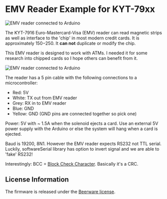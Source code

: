 EMV Reader Example for KYT-79xx
=======

![EMV reader connected to Arduino](https://github.com/nseidle/EMV-Reader/blob/master/EMV%20KYT-7916%20Chip%20Reader-Top.jpg)

The KYT-7916 Euro-Mastercard-Visa (EMV) reader can read magnetic strips as well as interface to the 'chip' in most modern credit cards. It is approximately $150-$250. It **can not** duplicate or modify the chip. 

This EMV reader is designed to work with ATMs. I needed it for some research into chipped cards so I hope others can benefit from it.

![EMV reader connected to Arduino](https://github.com/nseidle/EMV-Reader/blob/master/EMV%20KYT-7916%20Chip%20Reader-Bottom.jpg)

The reader has a 5 pin cable with the following connections to a microcontroller:  

* Red: 5V
* White: TX out from EMV reader
* Grey: RX in to EMV reader
* Blue: GND
* Yellow: GND (GND pins are connected together so pick one)

Power: 5V with ~ 1.5A when the solenoid ejects a card. Use an external 5V power supply with the Arduino or else the system will hang when a card is ejected.
  
Baud is 19200, 8N1. However the EMV reader expects RS232 not TTL serial. Luckily, softwareSerial library has option to invert signal and we are able to 'fake' RS232!


Interestingly: BCC = [Block Check Character](https://en.wikipedia.org/wiki/Block_check_character). Basically it's a CRC.

License Information
-------------------

The firmware is released under the [Beerware license](http://en.wikipedia.org/wiki/Beerware).